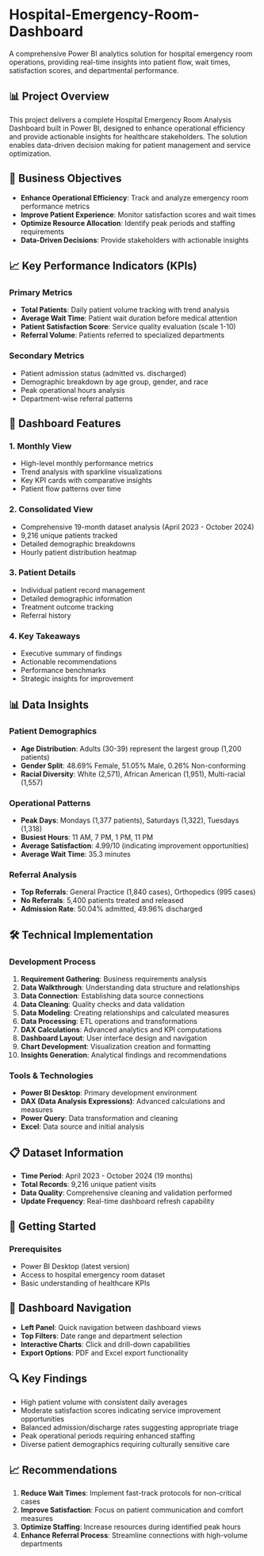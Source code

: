 # Hospital-Emergency-Room-Dashboard

A comprehensive Power BI analytics solution for hospital emergency room operations, providing real-time insights into patient flow, wait times, satisfaction scores, and departmental performance.

## 📊 Project Overview

This project delivers a complete Hospital Emergency Room Analysis Dashboard built in Power BI, designed to enhance operational efficiency and provide actionable insights for healthcare stakeholders. The solution enables data-driven decision making for patient management and service optimization.

## 🎯 Business Objectives

- **Enhance Operational Efficiency**: Track and analyze emergency room performance metrics
- **Improve Patient Experience**: Monitor satisfaction scores and wait times
- **Optimize Resource Allocation**: Identify peak periods and staffing requirements
- **Data-Driven Decisions**: Provide stakeholders with actionable insights

## 📈 Key Performance Indicators (KPIs)

### Primary Metrics
- **Total Patients**: Daily patient volume tracking with trend analysis
- **Average Wait Time**: Patient wait duration before medical attention
- **Patient Satisfaction Score**: Service quality evaluation (scale 1-10)
- **Referral Volume**: Patients referred to specialized departments

### Secondary Metrics
- Patient admission status (admitted vs. discharged)
- Demographic breakdown by age group, gender, and race
- Peak operational hours analysis
- Department-wise referral patterns

## 🏥 Dashboard Features

### 1. Monthly View
- High-level monthly performance metrics
- Trend analysis with sparkline visualizations
- Key KPI cards with comparative insights
- Patient flow patterns over time

### 2. Consolidated View
- Comprehensive 19-month dataset analysis (April 2023 - October 2024)
- 9,216 unique patients tracked
- Detailed demographic breakdowns
- Hourly patient distribution heatmap

### 3. Patient Details
- Individual patient record management
- Detailed demographic information
- Treatment outcome tracking
- Referral history

### 4. Key Takeaways
- Executive summary of findings
- Actionable recommendations
- Performance benchmarks
- Strategic insights for improvement

## 📊 Data Insights

### Patient Demographics
- **Age Distribution**: Adults (30-39) represent the largest group (1,200 patients)
- **Gender Split**: 48.69% Female, 51.05% Male, 0.26% Non-conforming
- **Racial Diversity**: White (2,571), African American (1,951), Multi-racial (1,557)

### Operational Patterns
- **Peak Days**: Mondays (1,377 patients), Saturdays (1,322), Tuesdays (1,318)
- **Busiest Hours**: 11 AM, 7 PM, 1 PM, 11 PM
- **Average Satisfaction**: 4.99/10 (indicating improvement opportunities)
- **Average Wait Time**: 35.3 minutes

### Referral Analysis
- **Top Referrals**: General Practice (1,840 cases), Orthopedics (995 cases)
- **No Referrals**: 5,400 patients treated and released
- **Admission Rate**: 50.04% admitted, 49.96% discharged

## 🛠️ Technical Implementation

### Development Process
1. **Requirement Gathering**: Business requirements analysis
2. **Data Walkthrough**: Understanding data structure and relationships
3. **Data Connection**: Establishing data source connections
4. **Data Cleaning**: Quality checks and data validation
5. **Data Modeling**: Creating relationships and calculated measures
6. **Data Processing**: ETL operations and transformations
7. **DAX Calculations**: Advanced analytics and KPI computations
8. **Dashboard Layout**: User interface design and navigation
9. **Chart Development**: Visualization creation and formatting
10. **Insights Generation**: Analytical findings and recommendations

### Tools & Technologies
- **Power BI Desktop**: Primary development environment
- **DAX (Data Analysis Expressions)**: Advanced calculations and measures
- **Power Query**: Data transformation and cleaning
- **Excel**: Data source and initial analysis

## 📋 Dataset Information

- **Time Period**: April 2023 - October 2024 (19 months)
- **Total Records**: 9,216 unique patient visits
- **Data Quality**: Comprehensive cleaning and validation performed
- **Update Frequency**: Real-time dashboard refresh capability

## 🚀 Getting Started

### Prerequisites
- Power BI Desktop (latest version)
- Access to hospital emergency room dataset
- Basic understanding of healthcare KPIs


## 📱 Dashboard Navigation

- **Left Panel**: Quick navigation between dashboard views
- **Top Filters**: Date range and department selection
- **Interactive Charts**: Click and drill-down capabilities
- **Export Options**: PDF and Excel export functionality

## 🔍 Key Findings

- High patient volume with consistent daily averages
- Moderate satisfaction scores indicating service improvement opportunities
- Balanced admission/discharge rates suggesting appropriate triage
- Peak operational periods requiring enhanced staffing
- Diverse patient demographics requiring culturally sensitive care

## 📈 Recommendations

1. **Reduce Wait Times**: Implement fast-track protocols for non-critical cases
2. **Improve Satisfaction**: Focus on patient communication and comfort measures
3. **Optimize Staffing**: Increase resources during identified peak hours
4. **Enhance Referral Process**: Streamline connections with high-volume departments

